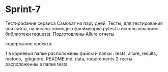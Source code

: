 # Sprint-7
Тестироdание сервиса Самокат на пару дней. Тесты, для тестирования апи сайта, написаны помощью фреймворка pytest с использованием библиотеки requests. Подготовлены Allure отчеты.

содержание проекта:

1 в корневой папке расположены файлы и папки : tests, allure_results, metods, .gitignore, README.md, data, requirements
2 тесты расположениы в папке tests
